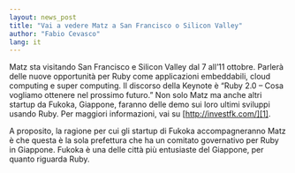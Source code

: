 ```yaml
---
layout: news_post
title: "Vai a vedere Matz a San Francisco o Silicon Valley"
author: "Fabio Cevasco"
lang: it
---
```


Matz sta visitando San Francisco e Silicon Valley dal 7 all’11 ottobre.
Parlerà delle nuove opportunità per Ruby come applicazioni embeddabili,
cloud computing e super computing. Il discorso della Keynote è “Ruby 2.0
– Cosa vogliamo ottenere nel prossimo futuro.” Non solo Matz ma anche
altri startup da Fukoka, Giappone, faranno delle demo sui loro ultimi
sviluppi usando Ruby. Per maggiori informazioni, vai su
[http://investfk.com/][1].

A proposito, la ragione per cui gli startup di Fukoka accompagneranno
Matz è che questa è la sola prefettura che ha un comitato governativo
per Ruby in Giappone. Fukoka è una delle città più entusiaste del
Giappone, per quanto riguarda Ruby.



[1]: http://investfk.com/
